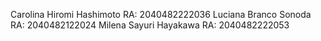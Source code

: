 Carolina Hiromi Hashimoto RA: 2040482222036
Luciana Branco Sonoda RA: 2040482122024
Milena Sayuri Hayakawa RA: 2040482222053
